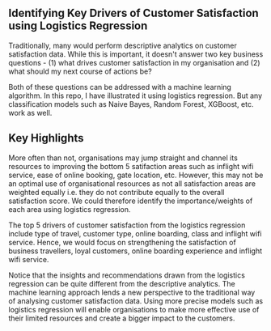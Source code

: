 ## Identifying Key Drivers of Customer Satisfaction using Logistics Regression
Traditionally, many would perform descriptive analytics on customer satisfaction data. While this is important, it doesn't answer two key business questions - (1) what drives customer satisfaction in my organisation and (2) what should my next course of actions be?

Both of these questions can be addressed with a machine learning algorithm. In this repo, I have illustrated it using logistics regression. But any classification models such as Naive Bayes, Random Forest, XGBoost, etc. work as well.

## Key Highlights
More often than not, organisations may jump straight and channel its resources to improving the bottom 5 satifaction areas such as inflight wifi service, ease of online booking, gate location, etc. However, this may not be an optimal use of organisational resources as not all satisfaction areas are weighted equally i.e. they do not contribute equally to the overall satisfaction score. We could therefore identify the importance/weights of each area using logistics regression.

The top 5 drivers of customer satisfaction from the logistics regression include type of travel, customer type, online boarding, class and inflight wifi service. Hence, we would focus on strengthening the satisfaction of business travellers, loyal customers, online boarding experience and inflight wifi service. 

Notice that the insights and recommendations drawn from the logistics regression can be quite different from the descriptive analytics. The machine learning approach lends a new perspective to the traditional way of analysing customer satisfaction data. Using more precise models such as logistics regression will enable organisations to make more effective use of their limited resources and create a bigger impact to the customers.
